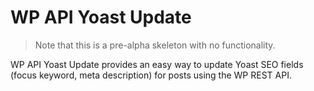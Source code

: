# WP API Yoast Update

>Note that this is a pre-alpha skeleton with no functionality.

WP API Yoast Update provides an easy way to update Yoast SEO fields (focus keyword, meta description) for posts using the WP REST API.
